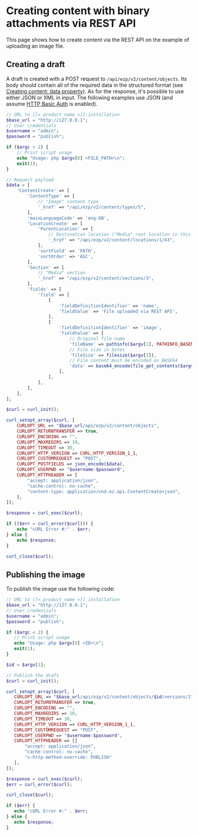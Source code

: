 # Creating content with binary attachments via REST API

This page shows how to create content via the REST API on the example of uploading an image file.

## Creating a draft

A draft is created with a POST request to `/api/ezp/v2/content/objects`.
Its body should contain all of the required data in the structured format (see [Creating content: data property](field_type_reference.md#creating-content-data-property)).
As for the response, it's possible to use either JSON or XML in input.
The following examples use JSON (and assume [HTTP Basic Auth](general_rest_usage.md#http-basic-authentication) is enabled).

``` php
// URL to [[= product_name =]] installation
$base_url = "http://127.0.0.1";
// User credentials
$username = "admin";
$password = "publish";

if ($argc < 2) {
    // Print script usage
    echo "Usage: php $argv[0] <FILE_PATH>\n";
    exit(1);
}

// Request payload
$data = [
    'ContentCreate' => [
        'ContentType' => [
            // "Image" content type
            '_href' => "/api/ezp/v2/content/types/5",
        ],
        'mainLanguageCode' => 'eng-GB',
        'LocationCreate' => [
            'ParentLocation' => [
                // Destination location ("Media" root location in this case)
                '_href' => "/api/ezp/v2/content/locations/1/43",
            ],
            'sortField' => 'PATH',
            'sortOrder' => 'ASC',
        ],
        'Section' => [
            // "Media" section
            '_href' => "/api/ezp/v2/content/sections/3",
        ],
        'fields' => [
            'field' => [
                [
                    'fieldDefinitionIdentifier' => 'name',
                    'fieldValue' => 'File uploaded via REST API',
                ],
                [
                    'fieldDefinitionIdentifier' => 'image',
                    'fieldValue' => [
                        // Original file name
                        'fileName' => pathinfo($argv[1], PATHINFO_BASENAME),
                        // File size in bytes
                        'fileSize' => filesize($argv[1]),
                        // File content must be encoded as BASE64
                        'data' => base64_encode(file_get_contents($argv[1])),
                    ],
                ],
            ],
        ],
    ],
];

$curl = curl_init();

curl_setopt_array($curl, [
    CURLOPT_URL => "$base_url/api/ezp/v2/content/objects",
    CURLOPT_RETURNTRANSFER => true,
    CURLOPT_ENCODING => "",
    CURLOPT_MAXREDIRS => 10,
    CURLOPT_TIMEOUT => 30,
    CURLOPT_HTTP_VERSION => CURL_HTTP_VERSION_1_1,
    CURLOPT_CUSTOMREQUEST => "POST",
    CURLOPT_POSTFIELDS => json_encode($data),
    CURLOPT_USERPWD => "$username:$password",
    CURLOPT_HTTPHEADER => [
        "accept: application/json",
        "cache-control: no-cache",
        "content-type: application/vnd.ez.api.ContentCreate+json",
    ],
]);

$response = curl_exec($curl);

if (($err = curl_error($curl))) {
    echo "cURL Error #:" . $err;
} else {
    echo $response;
}

curl_close($curl);
```

## Publishing the image

To publish the image use the following code:

``` php
// URL to [[= product_name =]] installation
$base_url = "http://127.0.0.1";
// User credentials
$username = "admin";
$password = "publish";

if ($argc < 2) {
   // Print script usage
   echo "Usage: php $argv[0] <ID>\n";
   exit(1);
}

$id = $argv[1];

// Publish the draft
$curl = curl_init();

curl_setopt_array($curl, [
   CURLOPT_URL => "$base_url/api/ezp/v2/content/objects/$id/versions/1",
   CURLOPT_RETURNTRANSFER => true,
   CURLOPT_ENCODING => "",
   CURLOPT_MAXREDIRS => 10,
   CURLOPT_TIMEOUT => 30,
   CURLOPT_HTTP_VERSION => CURL_HTTP_VERSION_1_1,
   CURLOPT_CUSTOMREQUEST => "POST",
   CURLOPT_USERPWD => "$username:$password",
   CURLOPT_HTTPHEADER => []
       "accept: application/json",
       "cache-control: no-cache",
       "x-http-method-override: PUBLISH"
   ],
]);

$response = curl_exec($curl);
$err = curl_error($curl);

curl_close($curl);

if ($err) {
   echo "cURL Error #:" . $err;
} else {
   echo $response;
}
```

